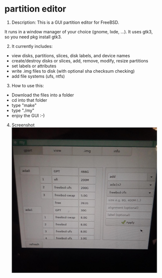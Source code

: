 

# partition editor

1. Description:
This is a GUI partition editor for FreeBSD.

It runs in a window manager of your choice (gnome, lxde, ...).
It uses gtk3, so you need pkg install gtk3.


2. It currently includes:

- view disks, partitions, slices, disk labels, and device names
- create/destroy disks or slices, add, remove, modify, resize partitions
- set labels or attributes
- write .img files to disk (with optional sha checksum checking)
- add file systems (ufs, ntfs)


3. How to use this:
- Download the files into a folder
- cd into that folder
- type "make"
- type "./my" 
- enjoy the GUI :-)

4. Screenshot
![](screenshot/20191013_150244_compress41_crop_62.jpg)
